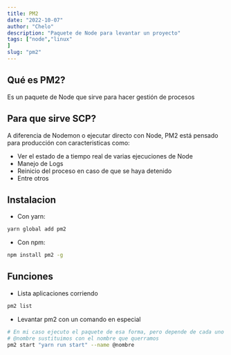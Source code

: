 ```yaml
---
title: PM2
date: "2022-10-07"
author: "Chelo"
description: "Paquete de Node para levantar un proyecto"
tags: ["node","linux"
]
slug: "pm2"
---
```


## Qué es PM2?
Es un paquete de Node que sirve para hacer gestión de procesos

## Para que sirve SCP?
A diferencia de Nodemon o ejecutar directo con Node, PM2 está pensado para producción con caracteristicas como:
- Ver el estado de a tiempo real de varias ejecuciones de Node
- Manejo de Logs
- Reinicio del proceso en caso de que se haya detenido
- Entre otros 

## Instalacion
- Con yarn:
```bash
yarn global add pm2
```

- Con npm:
```bash
npm install pm2 -g
```

## Funciones
- Lista aplicaciones corriendo
```bash
pm2 list
```

- Levantar pm2 con un comando en especial
```bash 
# En mi caso ejecuto el paquete de esa forma, pero depende de cada uno
# @nombre sustituimos con el nombre que querramos
pm2 start "yarn run start" --name @nombre
```